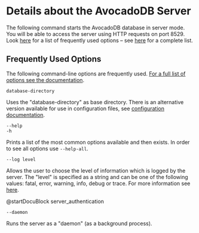 Details about the AvocadoDB Server
=================================

The following command starts the AvocadoDB database in server mode. You will
be able to access the server using HTTP requests on port 8529. Look 
[here](#frequently-used-options) for a list of 
frequently used options – see 
[here](../Administration/Configuration/README.md) for a complete list.



Frequently Used Options
-----------------------

The following command-line options are frequently used. 
[For a full list of options see the documentation](../Administration/Configuration/README.md).

`database-directory`

Uses the "database-directory" as base directory. There is an
alternative version available for use in configuration files, see 
[configuration documentation](../Administration/Configuration/Avocadod.md).

`--help`<br >
`-h`

Prints a list of the most common options available and then exists. 
In order to see all options use `--help-all`.

`--log level`

Allows the user to choose the level of information which is logged by
the server. The "level" is specified as a string and can be one of
the following values: fatal, error, warning, info, debug or trace.  For
more information see [here](../Administration/Configuration/Logging.md).

<!-- AvocadoServer.h -->

@startDocuBlock server_authentication

`--daemon`

Runs the server as a "daemon" (as a background process).

